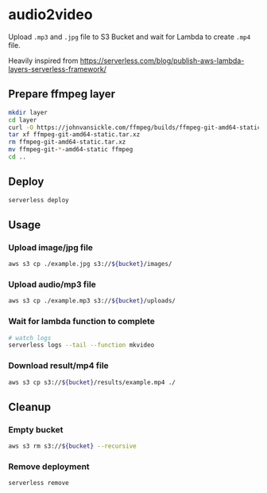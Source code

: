 # audio2video

Upload `.mp3` and `.jpg` file to S3 Bucket and wait for Lambda to create `.mp4` file.

Heavily inspired from https://serverless.com/blog/publish-aws-lambda-layers-serverless-framework/

## Prepare ffmpeg layer
```bash
mkdir layer
cd layer
curl -O https://johnvansickle.com/ffmpeg/builds/ffmpeg-git-amd64-static.tar.xz
tar xf ffmpeg-git-amd64-static.tar.xz
rm ffmpeg-git-amd64-static.tar.xz
mv ffmpeg-git-*-amd64-static ffmpeg
cd ..
```

## Deploy
```bash
serverless deploy
```

## Usage

### Upload image/jpg file
```bash
aws s3 cp ./example.jpg s3://${bucket}/images/
```

### Upload audio/mp3 file

```bash
aws s3 cp ./example.mp3 s3://${bucket}/uploads/
```

### Wait for lambda function to complete
```bash
# watch logs
serverless logs --tail --function mkvideo
```

### Download result/mp4 file
```bash
aws s3 cp s3://${bucket}/results/example.mp4 ./
```

## Cleanup

### Empty bucket
```bash
aws s3 rm s3://${bucket} --recursive
```

### Remove deployment
```bash
serverless remove
```

